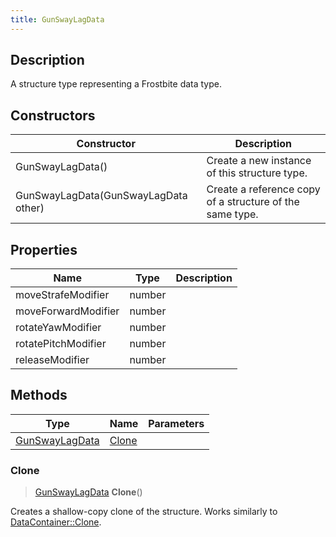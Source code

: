 ```yaml
---
title: GunSwayLagData
---
```

## Description

A structure type representing a Frostbite data type.

## Constructors

| Constructor                          | Description                                              |
| ------------------------------------ | -------------------------------------------------------- |
| GunSwayLagData()                     | Create a new instance of this structure type.            |
| GunSwayLagData(GunSwayLagData other) | Create a reference copy of a structure of the same type. |

## Properties

| Name                | Type   | Description |
| ------------------- | ------ | ----------- |
| moveStrafeModifier  | number |             |
| moveForwardModifier | number |             |
| rotateYawModifier   | number |             |
| rotatePitchModifier | number |             |
| releaseModifier     | number |             |

## Methods

| Type                             | Name            | Parameters |
| -------------------------------- | --------------- | ---------- |
| [GunSwayLagData](GunSwayLagData) | [Clone](#clone) |            |

### Clone

> [GunSwayLagData](GunSwayLagData) **Clone**()

Creates a shallow-copy clone of the structure. Works similarly to [DataContainer::Clone](/vext/ref/shared/class/datacontainer#clone).
